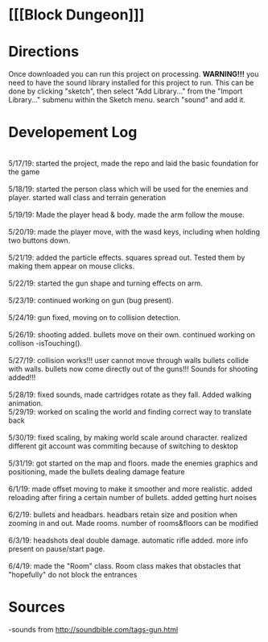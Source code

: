 # [[[Block Dungeon]]]
# Directions
  Once downloaded you can run this project on processing. <b>WARNING!!!</b> you need to have the sound library installed for this project to run. This can be done by clicking "sketch", then select "Add Library..." from the "Import Library..." submenu within the Sketch menu. search "sound" and add it.
# Developement Log 
<br> 5/17/19: started the project, made the repo and laid the basic foundation for the game</br>
<br> 5/18/19: started the person class which will be used for the enemies and player. started wall class and terrain generation</br>
<br> 5/19/19: Made the player head & body. made the arm follow the mouse. </br>
<br> 5/20/19: made the player move, with the wasd keys, including when holding two buttons down. </br>
<br> 5/21/19: added the particle effects. squares spread out. Tested them by making them appear on mouse clicks. </br>
<br> 5/22/19: started the gun shape and turning effects on arm. </br>
<br> 5/23/19: continued working on gun (bug present). </br>
<br> 5/24/19: gun fixed, moving on to collision detection. </br>
<br> 5/26/19: shooting added. bullets move on their own. continued working on collison -isTouching(). </br>
<br> 5/27/19: collision works!!! user cannot move through walls bullets collide with walls. bullets now come directly out of the guns!!! Sounds for shooting added!!!</br>
<br> 5/28/19: fixed sounds, made cartridges rotate as they fall. Added walking animation. 
<br> 5/29/19: worked on scaling the world and finding correct way to translate back </br>
<br> 5/30/19: fixed scaling, by making world scale around character. realized different git account was commiting because of switching to desktop </br>
<br> 5/31/19: got started on the map and floors. made the enemies graphics and positioning, made the bullets dealing damage feature </br>
<br> 6/1/19: made offset moving to make it smoother and more realistic. added reloading after firing a certain number of bullets. added getting hurt noises</br>
<br> 6/2/19: bullets and headbars. headbars retain size and position when zooming in and out. Made rooms. number of rooms&floors can be modified</br>
<br> 6/3/19: headshots deal double damage. automatic rifle added. more info present on pause/start page. </br>
<br> 6/4/19: made the "Room" class. Room class makes that obstacles that "hopefully" do not block the entrances </br>
# Sources
-sounds from http://soundbible.com/tags-gun.html
